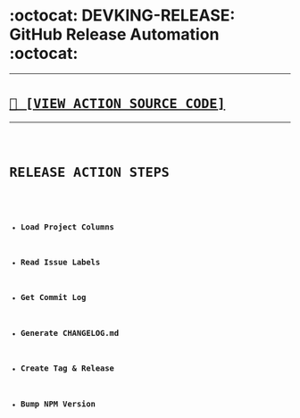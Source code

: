 # :octocat: DEVKING-RELEASE: GitHub Release Automation :octocat:

---

<h1><code><a href='https://github.com/cogsmith/devking-release/blob/main/app.js'>📄 [VIEW ACTION SOURCE CODE]</a></code></h1>

---

<code>

# RELEASE ACTION STEPS
- ### Load Project Columns 
- ### Read Issue Labels 
- ### Get Commit Log
- ### Generate CHANGELOG.md
- ### Create Tag & Release
- ### Bump NPM Version

</code>